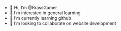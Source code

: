 - 👋 Hi, I’m @BrassGamer
- 👀 I’m interested in general learning
- 🌱 I’m currently learning github
- 💞️ I’m looking to collaborate on website development


<!---
BrassGamer/BrassGamer is a ✨ special ✨ repository because its `README.md` (this file) appears on your GitHub profile.
You can click the Preview link to take a look at your changes.
--->
